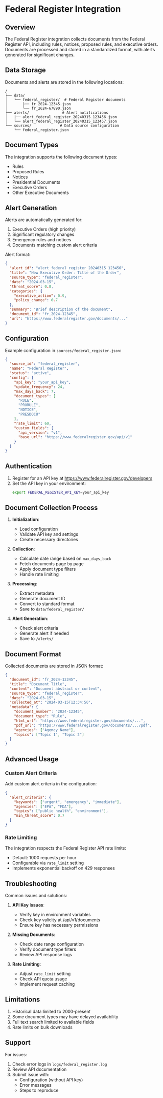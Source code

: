 # Federal Register Integration

## Overview

The Federal Register integration collects documents from the Federal Register API, including rules, notices, proposed rules, and executive orders. Documents are processed and stored in a standardized format, with alerts generated for significant changes.

## Data Storage

Documents and alerts are stored in the following locations:

```
/
├── data/
│   └── federal_register/  # Federal Register documents
│       ├── fr_2024-12345.json
│       └── fr_2024-67890.json
├── alerts/               # Alert notifications
│   ├── alert_federal_register_20240315_123456.json
│   └── alert_federal_register_20240315_123457.json
└── sources/             # Data source configuration
    └── federal_register.json
```

## Document Types

The integration supports the following document types:
- Rules
- Proposed Rules
- Notices
- Presidential Documents
- Executive Orders
- Other Executive Documents

## Alert Generation

Alerts are automatically generated for:
1. Executive Orders (high priority)
2. Significant regulatory changes
3. Emergency rules and notices
4. Documents matching custom alert criteria

Alert format:
```json
{
  "alert_id": "alert_federal_register_20240315_123456",
  "title": "New Executive Order: Title of the Order",
  "source_type": "federal_register",
  "date": "2024-03-15",
  "threat_score": 0.8,
  "categories": {
    "executive_action": 0.9,
    "policy_change": 0.7
  },
  "summary": "Brief description of the document",
  "document_id": "fr_2024-12345",
  "url": "https://www.federalregister.gov/documents/..."
}
```

## Configuration

Example configuration in `sources/federal_register.json`:
```json
{
  "source_id": "federal_register",
  "name": "Federal Register",
  "status": "active",
  "config": {
    "api_key": "your_api_key",
    "update_frequency": 24,
    "max_days_back": 7,
    "document_types": [
      "RULE",
      "PRORULE",
      "NOTICE",
      "PRESDOCU"
    ],
    "rate_limit": 60,
    "custom_fields": {
      "api_version": "v1",
      "base_url": "https://www.federalregister.gov/api/v1"
    }
  }
}
```

## Authentication

1. Register for an API key at https://www.federalregister.gov/developers
2. Set the API key in your environment:
   ```bash
   export FEDERAL_REGISTER_API_KEY=your_api_key
   ```

## Document Collection Process

1. **Initialization**:
   - Load configuration
   - Validate API key and settings
   - Create necessary directories

2. **Collection**:
   - Calculate date range based on `max_days_back`
   - Fetch documents page by page
   - Apply document type filters
   - Handle rate limiting

3. **Processing**:
   - Extract metadata
   - Generate document ID
   - Convert to standard format
   - Save to `data/federal_register/`

4. **Alert Generation**:
   - Check alert criteria
   - Generate alert if needed
   - Save to `/alerts/`

## Document Format

Collected documents are stored in JSON format:
```json
{
  "document_id": "fr_2024-12345",
  "title": "Document Title",
  "content": "Document abstract or content",
  "source_type": "federal_register",
  "date": "2024-03-15",
  "collected_at": "2024-03-15T12:34:56",
  "metadata": {
    "document_number": "2024-12345",
    "document_type": "Rule",
    "html_url": "https://www.federalregister.gov/documents/...",
    "pdf_url": "https://www.federalregister.gov/documents/.../pdf",
    "agencies": ["Agency Name"],
    "topics": ["Topic 1", "Topic 2"]
  }
}
```

## Advanced Usage

### Custom Alert Criteria

Add custom alert criteria in the configuration:
```json
{
  "alert_criteria": {
    "keywords": ["urgent", "emergency", "immediate"],
    "agencies": ["EPA", "FDA"],
    "topics": ["public health", "environment"],
    "min_threat_score": 0.7
  }
}
```

### Rate Limiting

The integration respects the Federal Register API rate limits:
- Default: 1000 requests per hour
- Configurable via `rate_limit` setting
- Implements exponential backoff on 429 responses

## Troubleshooting

Common issues and solutions:

1. **API Key Issues**:
   - Verify key in environment variables
   - Check key validity at /api/v1/documents
   - Ensure key has necessary permissions

2. **Missing Documents**:
   - Check date range configuration
   - Verify document type filters
   - Review API response logs

3. **Rate Limiting**:
   - Adjust `rate_limit` setting
   - Check API quota usage
   - Implement request caching

## Limitations

1. Historical data limited to 2000-present
2. Some document types may have delayed availability
3. Full text search limited to available fields
4. Rate limits on bulk downloads

## Support

For issues:
1. Check error logs in `logs/federal_register.log`
2. Review API documentation
3. Submit issue with:
   - Configuration (without API key)
   - Error messages
   - Steps to reproduce 